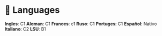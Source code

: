 # 💬 Languages
**Ingles**: C1
**Aleman**: C1
**Frances**: c1
**Ruso**: C1
**Portuges**: C1
**Español**: Nativo
**Italiano**: C2
**LSU**: B1